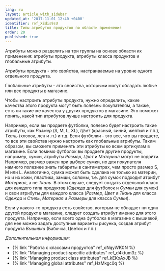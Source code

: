 ```yaml
---
lang: ru
layout: article_with_sidebar
updated_at: '2017-11-01 12:40 +0400'
identifier: ref_XEdis9sU
title: Типы атрибутов продуктов по области применения
order: 20
published: true
---
```

Атрибуты можно разделить на три группы на основе области их применения: атрибуты продукта, атрибуты класса продуктов и глобальные атрибуты. 

Атрибуты продукта - это свойства, настраиваемые на уровне одного отдельного продукта.

Глобальные атрибуты - это свойства, которыми могут обладать любые или все продукты в магазине. 

Чтобы настроить атрибуты продукта, нужно определить, какие качества этого продукта могут быть полезны покупателям, а также, есть ли такие же качества у других продуктов в магазине. Это поможет понять, какой тип атрибутов лучше настроить для продукта. 

Например, если вы продаете футболки, полезно будет настроить такие атрибуты, как _Размер_ (S, M, L, XL), _Цвет_ (красный, синий, желтый и т.п.), _Ткань_ (хлопок, лен и .п.) и т.д. Если футболки - это все, что вы продаете, то все эти свойства нужно настроить как глобальные атрибуты. Таким образом, вы сможете применять эти атрибуты ко всем артикулам в магазине. Если помимо футболок вы продаете другие продукты, например, сумки, атрибуты _Размер_, _Цвет_ и _Материал_ могут не подойти. Например, размер важен при выборе сумки, но для покупателя намного полезнее знать габариты в сантиметрах, чем просто размер S, M или L. Аналогично, сумка может быть сделана не только из материи, но и из кожи, пластика, замши, соломы, т.е. для сумок подходит атрибут _Материал_, а не _Ткань_. В этом случае, следует создать отдельный класс для каждого типа продуктов (_Одежда_ для футболок и _Сумки_ для сумок) и свои атрибуты для каждого класса (_Размер_, _Цвет_ и _Ткань_ для класса _Одежда_ и _Стиль_, _Материал_ и _Размеры_ для класса _Сумки_).

Если у какого-то продукта есть свойство, которым не обладает ни один другой продукт в магазине, следует создать атрибут именно для этого продукта. Например, если всего одна футболка в магазине с вышивкой, для нее можно задать доступные варианты рисунка, создав атрибут продукта _Вышивка_ (Бабочка, Цветок и т.п.)

_Дополнительная информация:_

*   {% link "Работа с классами продуктов" ref_oNqyWK0N %}
*   {% link "Managing product-specific attributes" ref_d4ktum3z %}
*   {% link "Managing product class attributes" ref_kEKoAxJB %}
*   {% link "Managing global attributes" ref_HzMkgc0q %}
